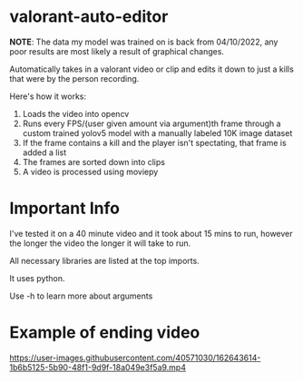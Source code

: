 # valorant-auto-editor

**NOTE**: The data my model was trained on is back from 04/10/2022, any poor results are most likely a result of graphical changes.

Automatically takes in a valorant video or clip and edits it down to just a kills that were by the person recording.

Here's how it works:

1. Loads the video into opencv
2. Runs every FPS/(user given amount via argument)th frame through a custom trained yolov5 model with a manually labeled 10K image dataset
3. If the frame contains a kill and the player isn't spectating, that frame is added a list
4. The frames are sorted down into clips 
5. A video is processed using moviepy

# Important Info

I've tested it on a 40 minute video and it took about 15 mins to run, however the longer the video the longer it will take to run.

All necessary libraries are listed at the top imports.

It uses python.

Use -h to learn more about arguments

# Example of ending video
https://user-images.githubusercontent.com/40571030/162643614-1b6b5125-5b90-48f1-9d9f-18a049e3f5a9.mp4


